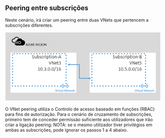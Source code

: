## Peering entre subscrições

Neste cenário, irá criar um peering entre duas VNets que pertencem a subscrições diferentes.

![cenário de cruzamento de subscrições](./media/virtual-networks-create-vnetpeering-scenario-crosssub-include/figure01.PNG)

O VNet peering utiliza o Controlo de acesso baseado em funções (RBAC) para fins de autorização. Para o cenário de cruzamento de subscrições, primeiro tem de conceder permissão suficiente aos utilizadores que irão criar a ligação peering: NOTA: se o mesmo utilizador tiver privilégios em ambas as subscrições, pode ignorar os passos 1 a 4 abaixo. 


<!---HONumber=Aug16_HO1-->


